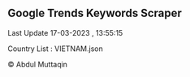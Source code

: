 

## Google Trends Keywords Scraper 
 
Last Update 17-03-2023 , 13:55:15

Country List :
VIETNAM.json



© Abdul Muttaqin 
